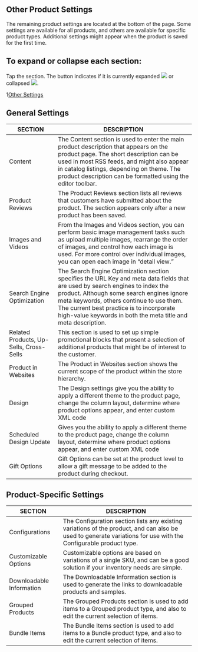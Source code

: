 Other Product Settings
--

The remaining product settings are located at the bottom of the page. Some settings are available for all products, and others are available for specific product types. Additional settings might appear when the product is saved for the first time.

## To expand or collapse each section:

Tap the section. The button indicates if it is currently expanded ![](https://docs.magento.com/m2/ce/user_guide/Resources/Images/btn-expand.png)  or collapsed ![](https://docs.magento.com/m2/ce/user_guide/Resources/Images/btn-collapse_19x18.png).

1[Other Settings](https://docs.magento.com/m2/ce/user_guide/Resources/Images/product-settings-other_thumb_0_0.png)

## General Settings

SECTION | DESCRIPTION
-- | --
Content | The Content section is used to enter the main product description that appears on the product page. The short description can be used in most RSS feeds, and might also appear in catalog listings, depending on theme. The product description can be formatted using the editor toolbar.
Product Reviews | The Product Reviews section lists all reviews that customers have submitted about the product. The section appears only after a new product has been saved.
Images and Videos | From the Images and Videos section, you can perform basic image management tasks such as upload multiple images, rearrange the order of images, and control how each image is used. For more control over individual images, you can open each image in “detail view.”
Search Engine Optimization | The Search Engine Optimization section specifies the URL Key and meta data fields that are used by search engines to index the product. Although some search engines ignore meta keywords, others continue to use them. The current best practice is to incorporate high-value keywords in both the meta title and meta description.
Related Products, Up-Sells, Cross-Sells | This section is used to set up simple promotional blocks that present a selection of additional products that might be of interest to the customer.
Product in Websites | The Product in Websites section shows the current scope of the product within the store hierarchy.
Design | The Design settings give you the ability to apply a different theme to the product page, change the column layout, determine where product options appear, and enter custom XML code
Scheduled Design Update	 | Gives you the ability to apply a different theme to the product page, change the column layout, determine where product options appear, and enter custom XML code
Gift Options | Gift Options can be set at the product level to allow a gift message to be added to the product during checkout.

## Product-Specific Settings

SECTION | DESCRIPTION
-- | --
Configurations | The Configuration section lists any existing variations of the product, and can also be used to generate variations for use with the Configurable product type.
Customizable Options | Customizable options are based on variations of a single SKU, and can be a good solution if your inventory needs are simple.
Downloadable Information | The Downloadable Information section is used to generate the links to downloadable products and samples.
Grouped Products | The Grouped Products section is used to add items to a Grouped product type, and also to edit the current selection of items.
Bundle Items | The Bundle Items section is used to add items to a Bundle product type, and also to edit the current selection of items.